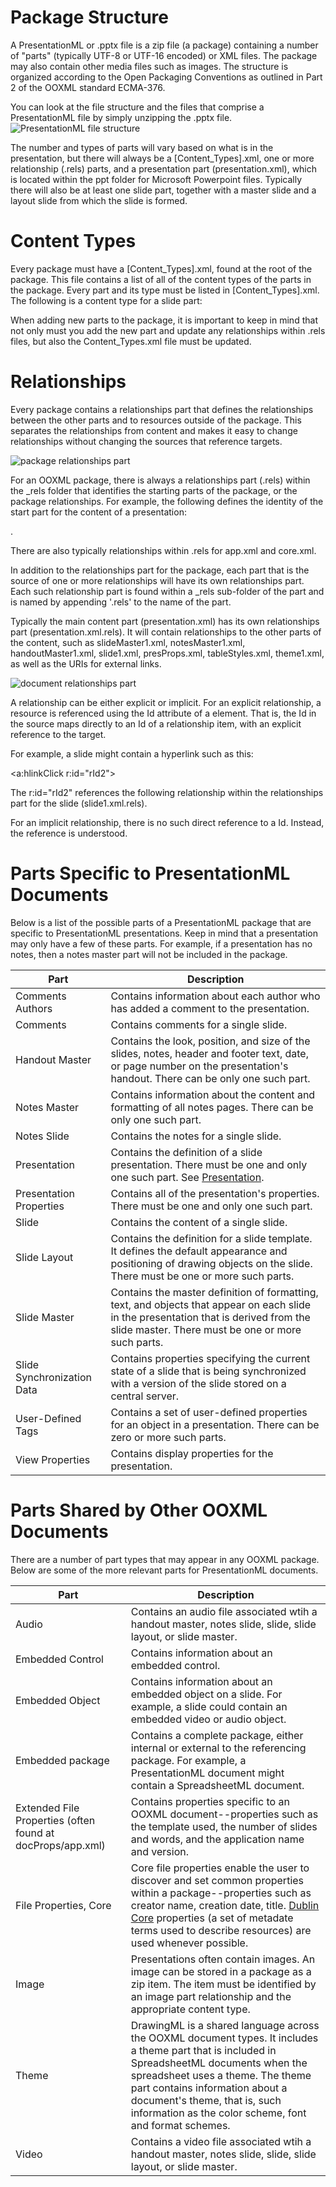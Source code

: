 # Package Structure

A PresentationML or .pptx file is a zip file (a package) containing a number of "parts" (typically UTF-8 or UTF-16 encoded) or XML files. The package may also contain other media files such as images. The structure is organized according to the Open Packaging Conventions as outlined in Part 2 of the OOXML standard ECMA-376.

You can look at the file structure and the files that comprise a PresentationML file by simply unzipping the .pptx file. ![PresentationML file structure](pptxImages\presentationMLStructure1.gif)

The number and types of parts will vary based on what is in the presentation, but there will always be a [Content_Types].xml, one or more relationship (.rels) parts, and a presentation part (presentation.xml), which is located within the ppt folder for Microsoft Powerpoint files. Typically there will also be at least one slide part, together with a master slide and a layout slide from which the slide is formed.

# Content Types

Every package must have a [Content_Types].xml, found at the root of the package. This file contains a list of all of the content types of the parts in the package. Every part and its type must be listed in [Content_Types].xml. The following is a content type for a slide part:

<Override PartName="/ppt/slides/slide1.xml" ContentType="application/vnd.openxmlformats-officedocument.presentationml.slide+xml"/>

When adding new parts to the package, it is important to keep in mind that not only must you add the new part and update any relationships within .rels files, but also the Content_Types.xml file must be updated.

# Relationships

Every package contains a relationships part that defines the relationships between the other parts and to resources outside of the package. This separates the relationships from content and makes it easy to change relationships without changing the sources that reference targets.

![package relationships part](pptxImages\rootStructure3.gif)

For an OOXML package, there is always a relationships part (.rels) within the \_rels folder that identifies the starting parts of the package, or the package relationships. For example, the following defines the identity of the start part for the content of a presentation:

<Relationship Id="rId1" Type="http://schemas.openxmlformats.org/officeDocument/2006/relationships/officeDocument" Target="ppt/presentation.xml"/>.

There are also typically relationships within .rels for app.xml and core.xml.

In addition to the relationships part for the package, each part that is the source of one or more relationships will have its own relationships part. Each such relationship part is found within a \_rels sub-folder of the part and is named by appending '.rels' to the name of the part.

Typically the main content part (presentation.xml) has its own relationships part (presentation.xml.rels). It will contain relationships to the other parts of the content, such as slideMaster1.xml, notesMaster1.xml, handoutMaster1.xml, slide1.xml, presProps.xml, tableStyles.xml, theme1.xml, as well as the URIs for external links.

![document relationships part](pptxImages\rootStructure4.gif)

A relationship can be either explicit or implicit. For an explicit relationship, a resource is referenced using the Id attribute of a <Relationship> element. That is, the Id in the source maps directly to an Id of a relationship item, with an explicit reference to the target.

For example, a slide might contain a hyperlink such as this:

<a:hlinkClick r:id="rId2">

The r:id="rId2" references the following relationship within the relationships part for the slide (slide1.xml.rels).

<Relationship Id="rId2" Type="http://. . ./hyperlink" Target="http://www.google.com/" TargetMode="External"/>

For an implicit relationship, there is no such direct reference to a <Relationship> Id. Instead, the reference is understood.

# Parts Specific to PresentationML Documents

Below is a list of the possible parts of a PresentationML package that are specific to PresentationML presentations. Keep in mind that a presentation may only have a few of these parts. For example, if a presentation has no notes, then a notes master part will not be included in the package.

| Part                       | Description                                                                                                                                                                                |
| -------------------------- | ------------------------------------------------------------------------------------------------------------------------------------------------------------------------------------------ |
| Comments Authors           | Contains information about each author who has added a comment to the presentation.                                                                                                        |
| Comments                   | Contains comments for a single slide.                                                                                                                                                      |
| Handout Master             | Contains the look, position, and size of the slides, notes, header and footer text, date, or page number on the presentation's handout. There can be only one such part.                   |
| Notes Master               | Contains information about the content and formatting of all notes pages. There can be only one such part.                                                                                 |
| Notes Slide                | Contains the notes for a single slide.                                                                                                                                                     |
| Presentation               | Contains the definition of a slide presentation. There must be one and only one such part. See [Presentation](PrPresentation.md).                                                          |
| Presentation Properties    | Contains all of the presentation's properties. There must be one and only one such part.                                                                                                   |
| Slide                      | Contains the content of a single slide.                                                                                                                                                    |
| Slide Layout               | Contains the definition for a slide template. It defines the default appearance and positioning of drawing objects on the slide. There must be one or more such parts.                     |
| Slide Master               | Contains the master definition of formatting, text, and objects that appear on each slide in the presentation that is derived from the slide master. There must be one or more such parts. |
| Slide Synchronization Data | Contains properties specifying the current state of a slide that is being synchronized with a version of the slide stored on a central server.                                             |
| User-Defined Tags          | Contains a set of user-defined properties for an object in a presentation. There can be zero or more such parts.                                                                           |
| View Properties            | Contains display properties for the presentation.                                                                                                                                          |

# Parts Shared by Other OOXML Documents

There are a number of part types that may appear in any OOXML package. Below are some of the more relevant parts for PresentationML documents.

| Part                                                       | Description                                                                                                                                                                                                                                                                                                   |
| ---------------------------------------------------------- | ------------------------------------------------------------------------------------------------------------------------------------------------------------------------------------------------------------------------------------------------------------------------------------------------------------- |
| Audio                                                      | Contains an audio file associated wtih a handout master, notes slide, slide, slide layout, or slide master.                                                                                                                                                                                                   |
| Embedded Control                                           | Contains information about an embedded control.                                                                                                                                                                                                                                                               |
| Embedded Object                                            | Contains information about an embedded object on a slide. For example, a slide could contain an embedded video or audio object.                                                                                                                                                                               |
| Embedded package                                           | Contains a complete package, either internal or external to the referencing package. For example, a PresentationML document might contain a SpreadsheetML document.                                                                                                                                           |
| Extended File Properties (often found at docProps/app.xml) | Contains properties specific to an OOXML document--properties such as the template used, the number of slides and words, and the application name and version.                                                                                                                                                |
| File Properties, Core                                      | Core file properties enable the user to discover and set common properties within a package--properties such as creator name, creation date, title. [Dublin Core](http://dublincore.org/) properties (a set of metadate terms used to describe resources) are used whenever possible.                         |
| Image                                                      | Presentations often contain images. An image can be stored in a package as a zip item. The item must be identified by an image part relationship and the appropriate content type.                                                                                                                            |
| Theme                                                      | DrawingML is a shared language across the OOXML document types. It includes a theme part that is included in SpreadsheetML documents when the spreadsheet uses a theme. The theme part contains information about a document's theme, that is, such information as the color scheme, font and format schemes. |
| Video                                                      | Contains a video file associated wtih a handout master, notes slide, slide, slide layout, or slide master.                                                                                                                                                                                                    |
